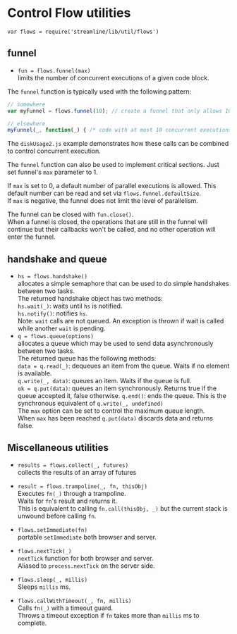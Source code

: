 
# Control Flow utilities
 
`var flows = require('streamline/lib/util/flows')`

## funnel
* `fun = flows.funnel(max)`  
  limits the number of concurrent executions of a given code block.

The `funnel` function is typically used with the following pattern:

``` javascript
// somewhere
var myFunnel = flows.funnel(10); // create a funnel that only allows 10 concurrent executions.

// elsewhere
myFunnel(_, function(_) { /* code with at most 10 concurrent executions */ });
```

The `diskUsage2.js` example demonstrates how these calls can be combined to control concurrent execution.

The `funnel` function can also be used to implement critical sections. Just set funnel's `max` parameter to 1.

If `max` is set to 0, a default number of parallel executions is allowed. 
This default number can be read and set via `flows.funnel.defaultSize`.  
If `max` is negative, the funnel does not limit the level of parallelism.

The funnel can be closed with `fun.close()`.  
When a funnel is closed, the operations that are still in the funnel will continue but their callbacks
won't be called, and no other operation will enter the funnel.
## handshake and queue
* `hs = flows.handshake()`  
  allocates a simple semaphore that can be used to do simple handshakes between two tasks.  
  The returned handshake object has two methods:  
  `hs.wait(_)`: waits until `hs` is notified.  
  `hs.notify()`: notifies `hs`.  
  Note: `wait` calls are not queued. An exception is thrown if wait is called while another `wait` is pending.
* `q = flows.queue(options)`  
  allocates a queue which may be used to send data asynchronously between two tasks.  
  The returned queue has the following methods:  
  `data = q.read(_)`: dequeues an item from the queue. Waits if no element is available.  
  `q.write(_, data)`:  queues an item. Waits if the queue is full.  
  `ok = q.put(data)`: queues an item synchronously. Returns true if the queue accepted it, false otherwise. 
  `q.end()`: ends the queue. This is the synchronous equivalent of `q.write(_, undefined)`  
  The `max` option can be set to control the maximum queue length.  
  When `max` has been reached `q.put(data)` discards data and returns false.

## Miscellaneous utilities
* `results = flows.collect(_, futures)`  
  collects the results of an array of futures

* `result = flows.trampoline(_, fn, thisObj)`  
  Executes `fn(_)` through a trampoline.  
  Waits for `fn`'s result and returns it.  
  This is equivalent to calling `fn.call(thisObj, _)` but the current stack is unwound
  before calling `fn`.

* `flows.setImmediate(fn)`  
  portable `setImmediate` both browser and server.  

* `flows.nextTick(_)`  
  `nextTick` function for both browser and server.  
  Aliased to `process.nextTick` on the server side.

* `flows.sleep(_, millis)`  
  Sleeps `millis` ms.  

* `flows.callWithTimeout(_, fn, millis)`  
  Calls `fn(_)` with a timeout guard.  
  Throws a timeout exception if `fn` takes more than `millis` ms to complete.  

